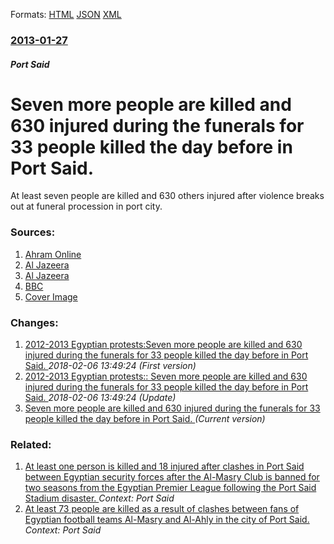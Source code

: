 
Formats: [HTML](/news/2013/01/27/seven-more-people-are-killed-and-630-injured-during-the-funerals-for-33-people-killed-the-day-before-in-port-said.html)  [JSON](/news/2013/01/27/seven-more-people-are-killed-and-630-injured-during-the-funerals-for-33-people-killed-the-day-before-in-port-said.json)  [XML](/news/2013/01/27/seven-more-people-are-killed-and-630-injured-during-the-funerals-for-33-people-killed-the-day-before-in-port-said.xml)  

### [2013-01-27](/news/2013/01/27/index.md)

##### Port Said
# Seven more people are killed and 630 injured during the funerals for 33 people killed the day before in Port Said. 

At least seven people are killed and 630 others injured after violence breaks out at funeral procession in port city.


### Sources:

1. [Ahram Online](http://english.ahram.org.eg/NewsContent/1/64/63428/Egypt/Politics-/UPDATE--Seven-die-Sunday-in-Port-Said-clashes.aspx)
2. [Al Jazeera](http://www.aljazeera.com/news/middleeast/2013/01/201312714020381782.html)
3. [Al Jazeera](http://www.aljazeera.com/news/middleeast/2013/01/2013127195926600436.html)
4. [BBC](http://www.bbc.co.uk/news/world-middle-east-21220310)
4. [Cover Image](http://www.aljazeera.com/mritems/Images/2013/1/27/2013127143836923734_20.jpg)

### Changes:

1. [2012-2013 Egyptian protests:Seven more people are killed and 630 injured during the funerals for 33 people killed the day before in Port Said. ](/news/2013/01/27/2012a2013-egyptian-protests-pseven-more-people-are-killed-and-630-injured-during-the-funerals-for-33-people-killed-the-day-before-in-port.md) _2018-02-06 13:49:24 (First version)_
2. [2012-2013 Egyptian protests:: Seven more people are killed and 630 injured during the funerals for 33 people killed the day before in Port Said. ](/news/2013/01/27/2012-2013-egyptian-protests-seven-more-people-are-killed-and-630-injured-during-the-funerals-for-33-people-killed-the-day-before-in-port.md) _2018-02-06 13:49:24 (Update)_
2. [Seven more people are killed and 630 injured during the funerals for 33 people killed the day before in Port Said. ](/news/2013/01/27/seven-more-people-are-killed-and-630-injured-during-the-funerals-for-33-people-killed-the-day-before-in-port-said.md) _(Current version)_

### Related:

1. [At least one person is killed and 18 injured after clashes in Port Said between Egyptian security forces after the Al-Masry Club is banned for two seasons from the Egyptian Premier League following the Port Said Stadium disaster. ](/news/2012/03/24/at-least-one-person-is-killed-and-18-injured-after-clashes-in-port-said-between-egyptian-security-forces-after-the-al-masry-club-is-banned-f.md) _Context: Port Said_
2. [At least 73 people are killed as a result of clashes between fans of Egyptian football teams Al-Masry and Al-Ahly in the city of Port Said. ](/news/2012/02/1/at-least-73-people-are-killed-as-a-result-of-clashes-between-fans-of-egyptian-football-teams-al-masry-and-al-ahly-in-the-city-of-port-said.md) _Context: Port Said_
